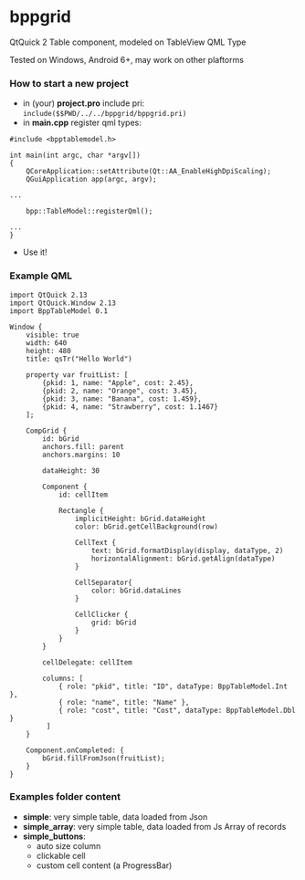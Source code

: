 # bppgrid
QtQuick 2 Table component, modeled on TableView QML Type

Tested on Windows, Android 6+, may work on other plaftorms

### How to start a new project

* in (your) **project.pro** include pri:
```include($$PWD/../../bppgrid/bppgrid.pri)```
* in **main.cpp** register qml types:
```
#include <bpptablemodel.h>

int main(int argc, char *argv[])
{
    QCoreApplication::setAttribute(Qt::AA_EnableHighDpiScaling);
    QGuiApplication app(argc, argv);

...

    bpp::TableModel::registerQml();

...
}
```
* Use it!

### Example QML
```
import QtQuick 2.13
import QtQuick.Window 2.13
import BppTableModel 0.1

Window {
    visible: true
    width: 640
    height: 480
    title: qsTr("Hello World")

    property var fruitList: [
        {pkid: 1, name: "Apple", cost: 2.45},
        {pkid: 2, name: "Orange", cost: 3.45},
        {pkid: 3, name: "Banana", cost: 1.459},
        {pkid: 4, name: "Strawberry", cost: 1.1467}
    ];

    CompGrid {
        id: bGrid
        anchors.fill: parent
        anchors.margins: 10

        dataHeight: 30

        Component {
            id: cellItem

            Rectangle {
                implicitHeight: bGrid.dataHeight
                color: bGrid.getCellBackground(row)

                CellText {
                    text: bGrid.formatDisplay(display, dataType, 2)
                    horizontalAlignment: bGrid.getAlign(dataType)
                }

                CellSeparator{
                    color: bGrid.dataLines
                }

                CellClicker {
                    grid: bGrid
                }
            }
        }

        cellDelegate: cellItem

        columns: [
            { role: "pkid", title: "ID", dataType: BppTableModel.Int },
            { role: "name", title: "Name" },
            { role: "cost", title: "Cost", dataType: BppTableModel.Dbl }
         ]
    }

    Component.onCompleted: {
        bGrid.fillFromJson(fruitList);
    }
}
```

### Examples folder content

* **simple**: very simple table, data loaded from Json
* **simple_array**: very simple table, data loaded from Js Array of records
* **simple_buttons**: 
  * auto size column
  * clickable cell
  * custom cell content (a ProgressBar)

